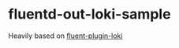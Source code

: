# fluentd-out-loki-sample

Heavily based on [fluent-plugin-loki](https://github.com/eeddaann/fluent-plugin-loki)

